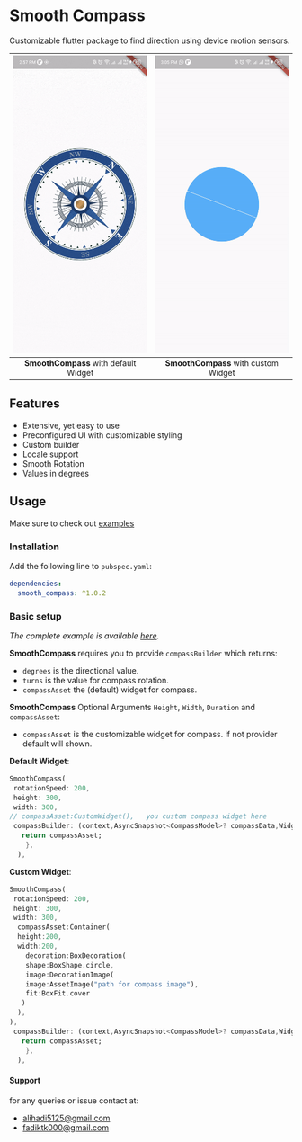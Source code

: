 # Smooth Compass

[comment]: <> ([![Awesome Flutter]&#40;https://img.shields.io/badge/Awesome-Flutter-52bdeb.svg?longCache=true&style=flat-square&#41;]&#40;https://github.com/Solido/awesome-flutter&#41;)

Customizable flutter package to find direction using device motion sensors.

| ![Image](https://github.com/alihadi5125/screenshots/blob/main/ezgif.com-gif-maker%20(3).gif?raw=true) | ![Image](https://github.com/alihadi5125/screenshots/blob/main/ezgif.com-gif-maker%20(1).gif?raw=true) |
| :------------: | :------------: |
| **SmoothCompass** with default Widget | **SmoothCompass** with custom Widget |

## Features

* Extensive, yet easy to use
* Preconfigured UI with customizable styling
* Custom builder
* Locale support
* Smooth Rotation
* Values in degrees

## Usage

Make sure to check out [examples](https://github.com/alihadi5125/smooth_compass/tree/master/example)

### Installation

Add the following line to `pubspec.yaml`:

```yaml
dependencies:
  smooth_compass: ^1.0.2
```

### Basic setup

*The complete example is available [here](https://github.com/alihadi5125/smooth_compass/tree/master/example).*

**SmoothCompass** requires you to provide `compassBuilder` which returns:
* `degrees` is the directional value.
* `turns` is the value for compass rotation.
* `compassAsset` the (default) widget for compass.

**SmoothCompass** Optional Arguments `Height`, `Width`, `Duration` and `compassAsset`:
* `compassAsset` is the customizable widget for compass. if not provider default will shown.
  
**Default Widget**:
```dart
SmoothCompass(
 rotationSpeed: 200,
 height: 300,
 width: 300,
// compassAsset:CustomWidget(),   you custom compass widget here
 compassBuilder: (context,AsyncSnapshot<CompassModel>? compassData,Widget compassAsset){
   return compassAsset;
    },
  ),
```

**Custom Widget**:
```dart
SmoothCompass(
 rotationSpeed: 200,
 height: 300,
 width: 300,
  compassAsset:Container(
  height:200,
  width:200,
    decoration:BoxDecoration(
    shape:BoxShape.circle,
    image:DecorationImage(
    image:AssetImage("path for compass image"),
    fit:BoxFit.cover
   )
  ),
),
 compassBuilder: (context,AsyncSnapshot<CompassModel>? compassData,Widget compassAsset){
   return compassAsset;
    },
  ),
```

#### Support

for any queries or issue contact at:
* alihadi5125@gmail.com
* fadiktk000@gmail.com

